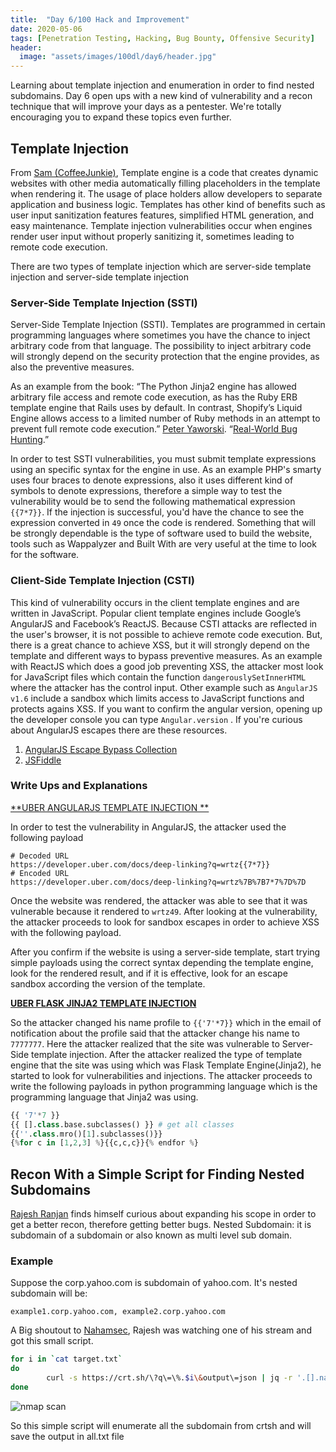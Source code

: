```yaml
---
title:  "Day 6/100 Hack and Improvement"
date: 2020-05-06
tags: [Penetration Testing, Hacking, Bug Bounty, Offensive Security]
header: 
  image: "assets/images/100dl/day6/header.jpg"
---
```


Learning about template injection and enumeration in order to find nested subdomains. Day 6 open ups with a new kind of vulnerability and a recon technique that will improve your days as a pentester. We're totally encouraging you to expand these topics even further. 

## Template Injection

From [Sam (CoffeeJunkie)](https://twitter.com/coffeejunkiee_), Template engine is a code that creates dynamic websites with other media automatically filling placeholders in the template when rendering it.  The usage of place holders allow developers to separate application and business logic. Templates has other kind of benefits such as user input sanitization features features, simplified HTML generation, and  easy maintenance. Template injection vulnerabilities occur when engines render user input without properly sanitizing it, sometimes leading to remote code execution.

There are two types of template injection which are server-side template injection and server-side template injection

### Server-Side Template Injection (SSTI)

Server-Side Template Injection (SSTI). Templates are programmed in certain programming languages where sometimes you have the chance to inject arbitrary code from that language. The possibility to inject arbitrary code will strongly depend on the security protection that the engine provides, as also the preventive measures. 

As an example from the book: “The Python Jinja2 engine has allowed arbitrary file access and remote code execution, as has the Ruby ERB template engine that Rails uses by default. In contrast, Shopify’s Liquid Engine allows access to a limited number of Ruby methods in an attempt to prevent full remote code execution.” [Peter Yaworski](https://twitter.com/yaworsk). “[Real-World Bug Hunting](https://www.amazon.com/Real-World-Bug-Hunting-Field-Hacking-ebook/dp/B072SQZ2LG).” 

In order to test SSTI vulnerabilities, you must submit template expressions using an specific syntax for the engine in use. As an example PHP's smarty uses four braces to denote expressions, also it uses different kind of symbols to denote expressions, therefore a simple way to test the vulnerability would be to send the following mathematical expression ```{{7*7}}```. If the injection is successful, you'd have the chance to see the expression converted in ```49``` once the code is rendered. Something that will be strongly dependable is the type of software used to build the website, tools such as Wappalyzer and Built With are very useful at the time to look for the software. 

### Client-Side Template Injection (CSTI)

This kind of vulnerability occurs in the client template engines and are written in JavaScript. Popular client template engines include Google’s AngularJS and Facebook’s ReactJS. Because CSTI attacks are reflected in the user's browser, it is not possible to achieve remote code execution. But, there is a great chance to achieve XSS, but it will strongly depend on the template and different ways to bypass preventive measures. As an example with ReactJS which does a good job preventing XSS, the attacker most look for JavaScript files which contain the function ```dangerouslySetInnerHTML``` where the attacker has the control input. Other example such as ```AngularJS v1.6``` include a sandbox which limits access to JavaScript functions and protects agains XSS. If you want to confirm the angular version, opening up the developer console you can type ```Angular.version``` . If you're curious about AngularJS escapes there are these resources.

1. [AngularJS Escape Bypass Collection](https://pastebin.com/xMXwsm0N)
2. [JSFiddle](https://jsfiddle.net/89aj1n7m/)

### Write Ups and Explanations

[**UBER ANGULARJS TEMPLATE INJECTION **](https://hackerone.com/reports/125027/)

In order to test the vulnerability in AngularJS, the attacker used the following payload
```
# Decoded URL
https://developer.uber.com/docs/deep-linking?q=wrtz{{7*7}}
# Encoded URL
https://developer.uber.com/docs/deep-linking?q=wrtz%7B%7B7*7%7D%7D
```

Once the website was rendered, the attacker was able to see that it was vulnerable because it rendered to ```wrtz49```. After looking at the vulnerability, the attacker proceeds to look for sandbox escapes in order to achieve XSS with the following payload. 

After you confirm if the website is using a server-side template, start trying simple payloads using the correct syntax depending the template engine, look for the rendered result, and if it is effective, look for an escape sandbox according the version of the template. 

[**UBER FLASK JINJA2 TEMPLATE INJECTION**](https://hackerone.com/reports/125980/)

So the attacker changed his name profile to ```{{'7'*7}}``` which in the email of notification about the profile said that the attacker change his name to ```7777777```. Here the attacker realized that the site was vulnerable to Server-Side template injection. After the attacker realized the type of template engine that the site was using which was Flask Template Engine(Jinja2), he started to look for vulnerabilities and injections. The attacker proceeds to write the following payloads in python programming language which is the programming language that Jinja2 was using. 

```python
{{ '7'*7 }}
{{ [].class.base.subclasses() }} # get all classes
{{''.class.mro()[1].subclasses()}}
{%for c in [1,2,3] %}{{c,c,c}}{% endfor %}
```

## Recon With a Simple Script for Finding Nested Subdomains

[Rajesh Ranjan](https://twitter.com/eh_rajesh) finds himself curious about expanding his scope in order to get a better recon, therefore getting better bugs. Nested Subdomain: it is subdomain of a subdomain or also known as multi level sub domain.

### Example 
Suppose the corp.yahoo.com is subdomain of yahoo.com. It's nested subdomain will be:
```
example1.corp.yahoo.com, example2.corp.yahoo.com
```

A Big shoutout to [Nahamsec](https://twitter.com/NahamSec), Rajesh was watching one of his stream and got this small script.

```bash
for i in `cat target.txt`
do
        curl -s https://crt.sh/\?q\=\%.$i\&output\=json | jq -r '.[].name_value' | sed 's/\*\.//g' | sort -u | tee -a all.txt
done
```
<img src="{{ site.url }}{{ site.baseurl }}/assets/images/100dl/day6/target.png" alt="nmap scan">

So this simple script will enumerate all the subdomain from crtsh and will save the output in all.txt file
